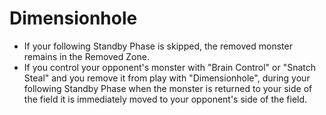 # Dimensionhole

*   If your following Standby Phase is skipped, the removed monster remains in the Removed Zone.
*   If you control your opponent's monster with "Brain Control" or "Snatch Steal" and you remove it from play with "Dimensionhole", during your following Standby Phase when the monster is returned to your side of the field it is immediately moved to your opponent's side of the field.
